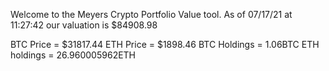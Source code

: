 Welcome to the Meyers Crypto Portfolio Value tool. 
As of 07/17/21 at 11:27:42 our valuation is $84908.98 

BTC Price = $31817.44
 ETH Price = $1898.46
BTC Holdings = 1.06BTC
 ETH holdings = 26.960005962ETH 
